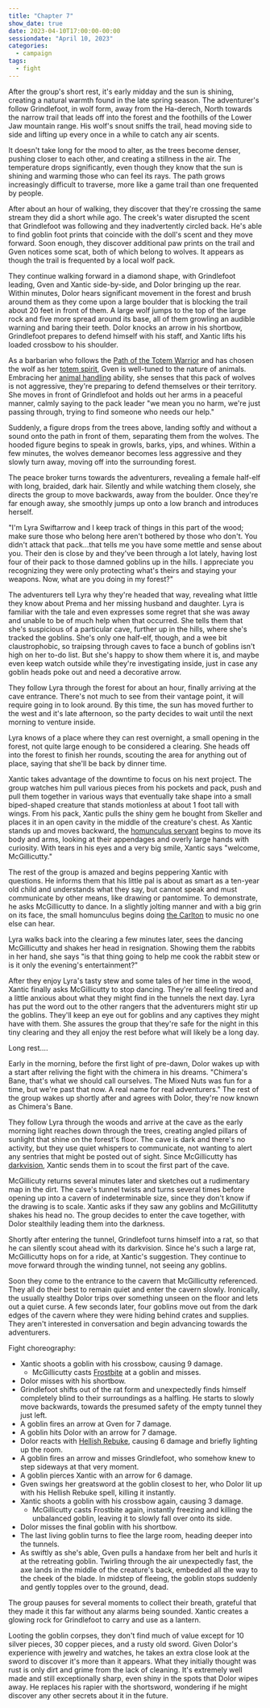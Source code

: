 ```yaml
---
title: "Chapter 7"
show_date: true
date: 2023-04-10T17:00:00-00:00
sessiondate: "April 10, 2023"
categories:
  - campaign
tags:
  - fight
---
```


After the group's short rest, it's early midday and the sun is shining, creating a natural
warmth found in the late spring season. The adventurer's follow Grindlefoot, in wolf form,
away from the Ha-derech, North towards the narrow trail that leads off into the forest and
the foothills of the Lower Jaw mountain range. His wolf's snout sniffs the trail, head
moving side to side and lifting up every once in a while to catch any air scents. 

It doesn't take long for the mood to alter, as the trees become denser, pushing closer to
each other, and creating a stillness in the air. The temperature drops significantly, even
though they know that the sun is shining and warming those who can feel its rays. The path
grows increasingly difficult to traverse, more like a game trail than one frequented by people.

After about an hour of walking, they discover that they're crossing the same stream
they did a short while ago. The creek's water disrupted the scent that Grindlefoot was
following and they inadvertently circled back. He's able to find goblin foot prints that
coincide with the doll's scent and they move forward. Soon enough, they discover additional
paw prints on the trail and Gven notices some scat, both of which belong to wolves. It
appears as though the trail is frequented by a local wolf pack.

They continue walking forward in a diamond shape, with Grindlefoot leading, Gven and Xantic
side-by-side, and Dolor bringing up the rear. Within minutes, Dolor hears significant
movement in the forest and brush around them as they come upon a large boulder that is
blocking the trail about 20 feet in front of them. A large wolf jumps to the top of the
large rock and five more spread around its base, all of them growling an audible warning
and baring their teeth. Dolor knocks an arrow in his shortbow, Grindlefoot prepares to
defend himself with his staff, and Xantic lifts his loaded crossbow to his shoulder.

As a barbarian who follows the
[Path of the Totem Warrior](https://www.dndbeyond.com/classes/barbarian#PathoftheTotemWarrior)
and has chosen the wolf as her [totem spirit](https://www.dndbeyond.com/classes/barbarian#TotemSpirit-100),
Gven is well-tuned to the nature of animals. Embracing her
[animal handling](https://www.dndbeyond.com/sources/basic-rules/using-ability-scores#AnimalHandling) ability,
she senses that this pack of wolves is not aggressive, they're preparing to defend themselves
or their territory. She moves in front of Grindlefoot and holds out her arms in a peaceful
manner, calmly saying to the pack leader "we mean you no harm, we're just passing through,
trying to find someone who needs our help."

Suddenly, a figure drops from the trees above, landing softly and without a sound onto
the path in front of them, separating them from the wolves. The hooded figure begins to
speak in growls, barks, yips, and whines. Within a few minutes, the wolves demeanor becomes
less aggressive and they slowly turn away, moving off into the surrounding forest.

The peace broker turns towards the adventurers, revealing a female half-elf
with long, braided, dark hair. Silently and while watching them closely, she directs the
group to move backwards, away from the boulder. Once they're far enough away, she smoothly
jumps up onto a low branch and introduces herself.

"I'm Lyra Swiftarrow and I keep track of things in this part of the wood; make sure those
who belong here aren't bothered by those who don't. You didn't attack that pack...that tells
me you have some mettle and sense about you. Their den is close by and they've been through a lot
lately, having lost four of their pack to those damned goblins up in the hills. I appreciate
you recognizing they were only protecting what's theirs and staying your weapons. Now,
what are you doing in my forest?"

The adventurers tell Lyra why they're headed that way, revealing what little they know about
Prema and her missing husband and daughter. Lyra is familiar with the tale and even expresses
some regret that she was away and unable to be of much help when that occurred. She tells
them that she's suspicious of a particular cave, further up in the hills, where she's
tracked the goblins. She's only one half-elf, though, and a wee bit claustrophobic, so traipsing
through caves to face a bunch of goblins isn't high on her to-do list. But she's happy
to show them where it is, and maybe even keep watch outside while they're investigating inside,
just in case any goblin heads poke out and need a decorative arrow.

They follow Lyra through the forest for about an hour, finally arriving at the cave entrance.
There's not much to see from their vantage point, it will require going in to look around.
By this time, the sun has moved further to the west and it's late afternoon, so the party
decides to wait until the next morning to venture inside.

Lyra knows of a place where they can rest overnight, a small opening in the forest, not quite
large enough to be considered a clearing. She heads off into the forest to finish her rounds,
scouting the area for anything out of place, saying that she'll be back by dinner time.

Xantic takes advantage of the downtime to focus on his next project. The group watches him
pull various pieces from his pockets and pack, push and pull them together in various ways that
eventually take shape into a small biped-shaped creature that stands motionless at about 1 foot
tall with wings. From his pack, Xantic pulls the shiny gem he bought from Skeller and places it
in an open cavity in the middle of the creature's chest. As Xantic stands up and moves backward,
the [homunculus servant](https://www.aidedd.org/dnd/monstres.php?vo=homunculus-servant)
begins to move its body and arms, looking at their appendages and overly large hands with
curiosity. With tears in his eyes and a very big smile, Xantic says "welcome, McGillicutty."

The rest of the group is amazed and begins peppering Xantic with questions. He informs them
that his little pal is about as smart as a ten-year old child and understands what they say,
but cannot speak and must communicate by other means, like drawing or pantomime. To demonstrate,
he asks McGillicutty to dance. In a slightly jolting manner and with a big grin on its face, the
small homunculus begins doing [the Carlton](https://youtu.be/zS1cLOIxsQ8) to music no one else
can hear.

Lyra walks back into the clearing a few minutes later, sees the dancing McGillicutty and shakes
her head in resignation. Showing them the rabbits in her hand, she says "is that thing going
to help me cook the rabbit stew or is it only the evening's entertainment?"

After they enjoy Lyra's tasty stew and some tales of her time in the wood, Xantic finally
asks McGillicutty to stop dancing. They're all feeling tired and a little anxious about what
they might find in the tunnels the next day. Lyra has put the word out to the other rangers
that the adventurers might stir up the goblins. They'll keep an eye out for goblins and
any captives they might have with them. She assures the group that they're safe for the night
in this tiny clearing and they all enjoy the rest before what will likely be a long day.

Long rest....

Early in the morning, before the first light of pre-dawn, Dolor wakes up with a start after
reliving the fight with the chimera in his dreams. "Chimera's Bane, that's what we should
call ourselves. The Mixed Nuts was fun for a time, but we're past that now. A real name for
real adventurers." The rest of the group wakes up shortly after and agrees with Dolor, they're
now known as Chimera's Bane.

They follow Lyra through the woods and arrive at the cave as the early morning light reaches
down through the trees, creating angled pillars of sunlight that shine on the forest's floor.
The cave is dark and there's no activity, but they use quiet whispers to communicate, not
wanting to alert any sentries that might be posted out of sight. Since McGillicutty has
[darkvision](https://roleplayersrespite.com/darkvision-5e), Xantic sends them in to scout
the first part of the cave.

McGillicuty returns several minutes later and sketches out a rudimentary map in the dirt.
The cave's tunnel twists and turns several times before opening up into a cavern of
indeterminable size, since they don't know if the drawing is to scale. Xantic asks if
they saw any goblins and McGillitutty shakes his head no. The group decides to enter the
cave together, with Dolor stealthily leading them into the darkness.

Shortly after entering the tunnel, Grindlefoot turns himself into a rat, so that he can silently
scout ahead with its darkvision. Since he's such a large rat, McGillicutty hops on for a ride,
at Xantic's suggestion. They continue to move forward through the winding tunnel, not seeing
any goblins. 

Soon they come to the entrance to the cavern that McGillicutty referenced. They all do their
best to remain quiet and enter the cavern slowly. Ironically, the usually stealthy Dolor trips
over something unseen on the floor and lets out a quiet curse. A few seconds later, four
goblins move out from the dark edges of the cavern where they were hiding behind crates and
supplies. They aren't interested in conversation and begin advancing towards the adventurers.

Fight choreography:
*   Xantic shoots a goblin with his crossbow, causing 9 damage.
    *   McGillicutty casts [Frostbite](https://www.dndbeyond.com/spells/frostbite) at a goblin
        and misses.
*   Dolor misses with his shortbow.
*   Grindlefoot shifts out of the rat form and unexpectedly finds himself completely blind to
    their surroundings as a halfling. He starts to slowly move backwards, towards the presumed
    safety of the empty tunnel they just left.
*   A goblin fires an arrow at Gven for 7 damage.
*   A goblin hits Dolor with an arrow for 7 damage.
*   Dolor reacts with [Hellish Rebuke](https://www.dndbeyond.com/spells/hellish-rebuke), causing
    6 damage and briefly lighting up the room.
*   A goblin fires an arrow and misses Grindlefoot, who somehow knew to step sideways at that
    very moment.
*   A goblin pierces Xantic with an arrow for 6 damage.
*   Gven swings her greatsword at the goblin closest to her, who Dolor lit up with his Hellish
    Rebuke spell, killing it instantly.
*   Xantic shoots a goblin with his crossbow again, causing 3 damage.
    *   McGillicutty casts Frostbite again, instantly freezing and killing the unbalanced goblin,
        leaving it to slowly fall over onto its side.
*   Dolor misses the final goblin with his shortbow.
*   The last living goblin turns to flee the large room, heading deeper into the tunnels.
*   As swiftly as she's able, Gven pulls a handaxe from her belt and hurls it at the
    retreating goblin. Twirling through the air unexpectedly fast, the axe lands in the middle
    of the creature's back, embedded all the way to the cheek of the blade. In midstep of
    fleeing, the goblin stops suddenly and gently topples over to the ground, dead.

The group pauses for several moments to collect their breath, grateful that they made it this
far without any alarms being sounded. Xantic creates a glowing rock for Grindlefoot to carry
and use as a lantern. 

Looting the goblin corpses, they don't find much of value except for 10 silver pieces, 30 copper
pieces, and a rusty old sword. Given Dolor's experience with jewelry and watches, he takes an
extra close look at the sword to discover it's more than it appears. What they initially thought
was rust is only dirt and grime from the lack of cleaning. It's extremely well made and still
exceptionally sharp, even shiny in the spots that Dolor wipes away. He replaces his rapier with
the shortsword, wondering if he might discover any other secrets about it in the future.
